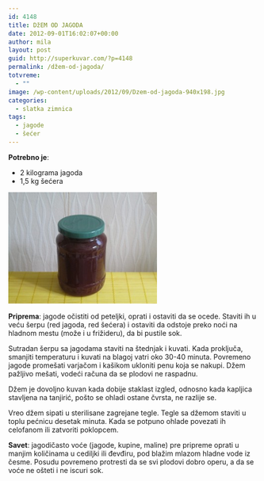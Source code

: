 ```yaml
---
id: 4148
title: DžEM OD JAGODA
date: 2012-09-01T16:02:07+00:00
author: mila
layout: post
guid: http://superkuvar.com/?p=4148
permalink: /džem-od-jagoda/
totvreme:
  - ""
image: /wp-content/uploads/2012/09/Dzem-od-jagoda-940x198.jpg
categories:
  - slatka zimnica
tags:
  - jagode
  - šećer
---
```

**Potrebno je**:

  * 2 kilograma jagoda
  * 1,5 kg šećera

<img class="alignnone size-medium wp-image-4149" title="Dzem od jagoda" src="/wp-content/uploads/2012/09/Dzem-od-jagoda-300x225.jpg" alt="" width="300" height="225" /> 

**Priprema**: jagode očistiti od peteljki, oprati i ostaviti da se ocede. Staviti ih u veću šerpu (red jagoda, red šećera) i ostaviti da odstoje preko noći na hladnom mestu (može i u frižideru), da bi pustile sok.

Sutradan šerpu sa jagodama staviti na štednjak i kuvati. Kada proključa, smanjiti temperaturu i kuvati na blagoj vatri oko 30-40 minuta. Povremeno jagode promešati varjačom i kašikom ukloniti penu koja se nakupi. Džem pažljivo mešati, vodeći računa da se plodovi ne raspadnu.

Džem je dovoljno kuvan kada dobije staklast izgled, odnosno kada kapljica stavljena na tanjirić, pošto se ohladi ostane čvrsta, ne razlije se.

Vreo džem sipati u sterilisane zagrejane tegle. Tegle sa džemom staviti u toplu pećnicu desetak minuta. Kada se potpuno ohlade povezati ih celofanom ili zatvoriti poklopcem.

**Savet**: jagodičasto voće (jagode, kupine, maline) pre pripreme oprati u manjim količinama u cediljki ili đevđiru, pod blažim mlazom hladne vode iz česme. Posudu povremeno protresti da se svi plodovi dobro operu, a da se voće ne ošteti i ne iscuri sok.